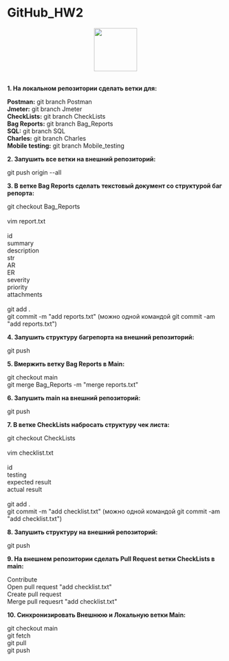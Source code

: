 # GitHub_HW2

<div id="header" align="center">
  <img src="https://upload.wikimedia.org/wikipedia/commons/thumb/e/e0/Git-logo.svg/640px-Git-logo.svg.png" width="100"/>
</div>

\
**1. На локальном репозитории сделать ветки для:**

**Postman:**       	git branch Postman\
**Jmeter:**		git branch Jmeter\
**CheckLists:** 	git branch CheckLists\
**Bag Reports:**	git branch Bag_Reports\
**SQL:**		git branch SQL\
**Charles:**		git branch Charles\
**Mobile testing:**	git branch Mobile_testing

**2. Запушить все ветки на внешний репозиторий:** 

git push origin --all

**3. В ветке Bag Reports сделать текстовый документ со структурой баг репорта:**

git checkout Bag_Reports\
\
vim report.txt\
\
id\
summary\
description\
str\
AR\
ER\
severity\
priority\
attachments\
\
git add .\
git commit -m "add reports.txt" (можно одной командой git commit -am "add reports.txt")

**4. Запушить структуру багрепорта на внешний репозиторий:** 

git push

**5. Вмержить ветку Bag Reports в Main:**   

git checkout main\
git merge Bag_Reports -m "merge reports.txt"
					    
**6. Запушить main на внешний репозиторий:** 

git push

**7. В ветке CheckLists набросать структуру чек листа:**  

git checkout CheckLists\
\
vim checklist.txt\
\
id\
testing\
expected result\
actual result\
\
git add .\
git commit -m "add checklist.txt" (можно одной командой git commit -am "add checklist.txt")

**8. Запушить структуру на внешний репозиторий:** 

git push

**9. На внешнем репозитории сделать Pull Request ветки CheckLists в main:**  

Contribute\
Open pull request "add checklist.txt"\
Create pull request\
Merge pull requesrt "add checklist.txt"

**10. Синхронизировать Внешнюю и Локальную ветки Main:**  

git checkout main\
git fetch\
git pull\
git push
